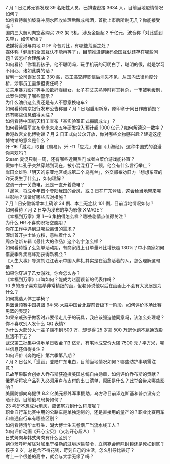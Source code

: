 7 月 1 日江苏无锡发现 39 名阳性人员，已排查密接 3634 人，目前当地疫情情况如何？  
如何看待新加坡将冲厕水回收处理后酿成啤酒，首批上市后所剩无几？你能接受吗？  
国内三大航司向空客购买 292 架飞机，涉及金额超 2 千亿元，波音称「对此感到失望」，如何解读？  
法媒将香港与内地 GDP 今昔对比，有哪些荒诞之处？  
媒体称「健康码全国互认不能再等了」，目前推进健康码全国互认还存在哪些问题？该怎样合理解决？  
如何看待「你看我孩子，他不聪明吗，玩手机玩的可明白了，聪明的很，就是学习不用心」诸如此类的话？  
智利一公司误发员工 330 薪，员工递交辞职信后消失不见，从国内法律角度分析，涉事员工需承担责任吗？  
丈夫用暴力殴打等手段欲奸淫继女，女子在丈夫熟睡时将其锤杀，一审被判缓刑，此案件起到了哪些警示？  
为什么油价这么贵还是有人不愿意换电车?  
如何看待南京银行发布公告称自 7 月 1 日起启用新章，原印章于同日作废销毁？还有哪些信息值得关注？  
​如何看待中国航天科工宣布「某实验室正式揭牌成立」？  
如何看待雷军宣布小米未来五年研发投入预计超 1000 亿元？如何解读这一数字？  
香港故宫文化博物馆 7 月 2 日正式向公众开放，你对哪些文物感兴趣？建造这座博物馆的意义是什么？  
歼 -16「潜龙」取自《周易》，歼 -11「应龙」来自《山海经》，这种中国式的浪漫你喜欢吗？  
Steam 夏促只剩一周，还有哪些近期热门或者白菜价游戏能补盲？  
假如中年孔子突然穿越到现在，被小混混打了一顿，他会有什么言行举止？  
岸田文雄称「明天的东亚地区或成第二个乌克兰」，外交部奉劝日方「想想东亚的昨天发生了什么」，如何理解？  
空调一开一关费电，还是一直开着费电？  
「暹芭」将成今年首个登陆我国的台风，或 2 日在广东登陆，这会给当地带来哪些影响？该做好哪些应对措施？  
7 月 1 日安徽新增本土确诊 34 例、本土无症状 101 例，目前当地情况如何？  
如何看待 7 月 2 日华为发布的华为影像 XMAGE？  
《幸福到万家》第 1－6 集拍得怎么样？哪些剧情点值得关注？  
为什么 HR 不喜欢职场空窗期？  
你在工作中遇到过哪些离谱的需求？  
深圳首开护士处方权，意味着什么？  
周杰伦新专辑《最伟大的作品》这个名字怎么样？  
如何看待饿了么免单活动期，有商家线上订单量环比增长超 130%？中小商家如何借夏季外卖高峰期获得新机会？  
《人生大事》导演刘江江表示中国人葬礼其实是在治愈活着的人，怎么理解这句话？  
如果你穿进了乙女游戏，你会怎么办？  
《幸福到万家》口碑如何？能成为赵丽颖新的代表作吗？  
10 岁的孩子喜欢临摹非常精细的画，但老师说他以后在画画上不会有大发展是为什么？  
如何挑选人体工学椅？  
男篮世预赛中国男篮 94:58 大胜中国台北提前晋级下一阶段，如何评价本场比赛男篮的表现?  
如果亲戚孩子做客时非要带走儿子的玩具，我应该强迫他同意吗，该怎么处理呢？  
你不喜欢别人发什么 QQ 表情?  
为什么大部分人一辈子赚不到 500 万，却觉得 25 岁拿 500 万退休跑不赢通货膨胀活不下去？  
武汉第二批集中供地单日收金 113 亿元，有宅地成交价大降 7500 元 / 平方米，哪些信息还值得关注？  
如何评价《奔跑吧》第六季第八期？  
7 月 2 日台风「暹芭」登陆广东电白，目前当地情况如何？哪些防护事项需注意？  
已故苹果联合创始人乔布斯获追授美国总统自由勋章，如何评价乔布斯的贡献？  
俄罗斯将农产品列入必须用卢布支付的出口清单，原因是什么？此举会带来哪些影响？  
美国防部向乌提供 8.2 亿美元额外军事援助，乌方称目前泽连斯基和普京没有会晤计划，目前俄乌局势如何？  
23 考研不想成为炮灰，应该努力到什么程度呢？  
职业自行车比赛中用的公路车是单独定制的，还是直接用的量产的？职业比赛用车和普通自行车有哪些区别？  
如何看待清华本科生、湖大博士生去卷烟厂当流水线工人？  
如何评价动画《开心宝贝》（又名开心超人）？  
日式烤肉与韩式烤肉有什么区别？  
朔尔茨呼吁解除对加里宁格勒的过境运输禁令，立陶宛会解除封锁还是死扛到底？  
孩子 9 岁，总是舍不得花钱，苛刻自己的生活，怎么引导比较好？  
考上一个很差的高中，就会与大学无缘了吗？  
